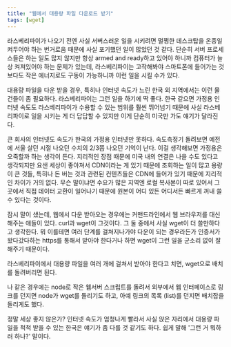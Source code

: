 ```yaml
---
title: "웹에서 대용량 파일 다운로드 받기"
tags: [wget]
---
```


라스베리파이가 나오기 전엔 사실 서버스러운 일을 시키려면 멀쩡한 데스크탑을 온종일 켜두어야 하는 번거로움 때문에 사실 포기했던 일이 많았던 것 같다. 단순히 서버 프로세스들은 하는 일도 많지 않지만 항상 armed and ready하고 있어야 하니까 컴퓨터가 늘상 켜져있어야 하는 문제가 있는데, 라스베리파이는 고작해봐야 스마트폰에 들어가는 것보다도 작은 에너지로도 구동이 가능하니까 이런 일을 시킬 수가 있다.

대용량 파일을 다운 받을 경우, 특히나 인터넷 속도가 느린 한국 외 지역에서는 이런 물건들이 좀 필요하다. 라스베리파이는 그런 일을 하기에 딱 좋다. 한국 같으면 가정용 인터넷 속도도 라스베리파이가 수용할 수 있는 범위를 훨씬 뛰어넘기 때문에 사실 라스베리파이로 일을 시키는 게 더 답답할 수 있지만 이게 단순히 미국만 가도 얘기가 달라진다. 

큰 회사의 인터넷도 속도가 한국의 가정용 인터넷만 못하다. 속도측정기 돌려보면 예전에 서울 살던 시절 나오던 수치의 2/3쯤 나오던 기억이 난다. 이걸 생각해보면 가정용은 오죽할까 하는 생각이 든다. 지리적인 장점 때문에 미국 내의 연결은 나을 수도 있다고 생각되지만 요샌 세상이 좋아져서 CDN이라는 게 있기 때문에 조회하는 일이 많고 용량이 큰 것들, 특히나 돈 버는 것과 관련된 컨텐츠들은 CDN에 들어가 있기 때문에 지리적인 차이가 거의 없다. 무슨 말이냐면 수요가 많은 지역엔 로컬 복사본이 따로 있어서 그곳에서 직접 데이터 교환이 일어나기 때문에 원본이 어디 있든 어디서든 빠르게 꺼내 쓸 수 있다는 것이다.

잠시 말이 샜는데, 웹에서 다운 받아오는 경우에는 커맨드라인에서 웹 브라우저를 대신해주는 애들이 있다. curl과 wget이 그것이다. 그 둘 중에서 사실 wget이 더 쓸만하다고 생각한다. 뭐 이를테면 여러 단계를 걸쳐지나가야 다운이 되는 경우라든가 인증서가 왔다갔다하는 https를 통해서 받아야 한다거나 하면 wget이 그런 일을 군소리 없이 잘해주기 때문이다.

라스베리파이에서 대용량 파일을 여러 개에 걸쳐서 받아야 한다고 치면, wget으로 배치를 돌려버리면 된다. 

나 같은 경우에는 node로 작은 웹서버 스크립트를 돌려서 외부에서 웹 인터페이스로 링크를 던지면 node가 wget를 돌리기도 하고, 아예 링크의 목록 (list)를 던지면 배치잡을 돌리게도 했다.

정말 세상 좋지 않은가? 인터넷 속도가 엄청나게 빨라서 사실 앉은 자리에서 대용량 파일을 척척 받을 수 있는 한국은 얘기가 좀 다를 것 같기도 하다. 쉽게 말해 '그런 거 뭐하러 하나?' 말이다.